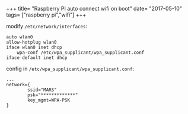 +++
title= "Raspberry PI auto connect wifi on boot"
date= "2017-05-10"
tags= ["raspberry pi","wifi"]
+++
<!--more-->

modify `/etc/network/interfaces`:
```
auto wlan0
allow-hotplug wlan0
iface wlan0 inet dhcp
    wpa-conf /etc/wpa_supplicant/wpa_supplicant.conf
iface default inet dhcp

```

config in `/etc/wpa_supplicant/wpa_supplicant.conf`:
```
...
network={
        ssid="MARS"
        psk="*************"
        key_mgmt=WPA-PSK
}
```
